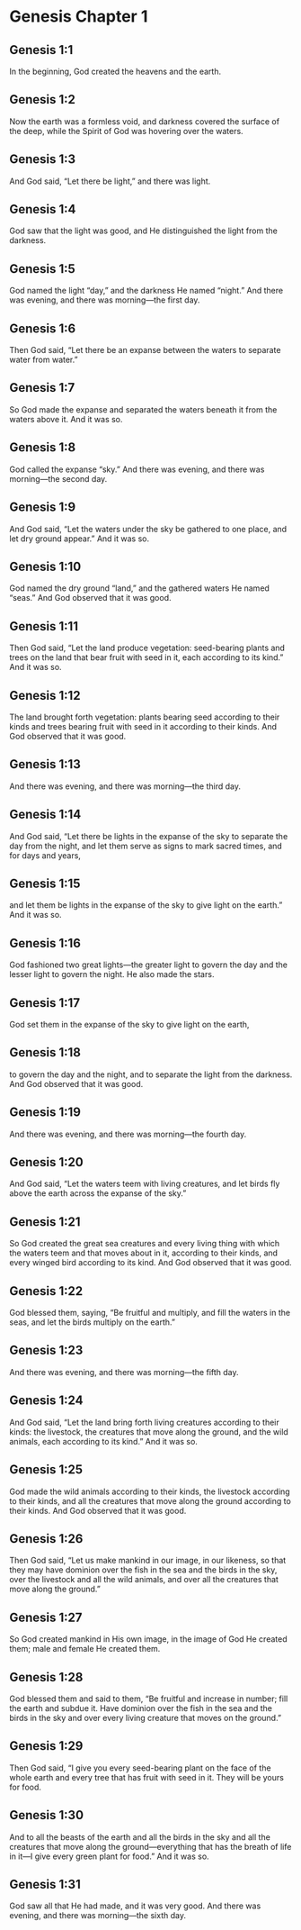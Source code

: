 # Genesis Chapter 1

## Genesis 1:1

In the beginning, God created the heavens and the earth.

## Genesis 1:2

Now the earth was a formless void, and darkness covered the surface of the deep, while the Spirit of God was hovering over the waters.

## Genesis 1:3

And God said, “Let there be light,” and there was light.

## Genesis 1:4

God saw that the light was good, and He distinguished the light from the darkness.

## Genesis 1:5

God named the light “day,” and the darkness He named “night.” And there was evening, and there was morning—the first day.

## Genesis 1:6

Then God said, “Let there be an expanse between the waters to separate water from water.”

## Genesis 1:7

So God made the expanse and separated the waters beneath it from the waters above it. And it was so.

## Genesis 1:8

God called the expanse “sky.” And there was evening, and there was morning—the second day.

## Genesis 1:9

And God said, “Let the waters under the sky be gathered to one place, and let dry ground appear.” And it was so.

## Genesis 1:10

God named the dry ground “land,” and the gathered waters He named “seas.” And God observed that it was good.

## Genesis 1:11

Then God said, “Let the land produce vegetation: seed-bearing plants and trees on the land that bear fruit with seed in it, each according to its kind.” And it was so.

## Genesis 1:12

The land brought forth vegetation: plants bearing seed according to their kinds and trees bearing fruit with seed in it according to their kinds. And God observed that it was good.

## Genesis 1:13

And there was evening, and there was morning—the third day.

## Genesis 1:14

And God said, “Let there be lights in the expanse of the sky to separate the day from the night, and let them serve as signs to mark sacred times, and for days and years,

## Genesis 1:15

and let them be lights in the expanse of the sky to give light on the earth.” And it was so.

## Genesis 1:16

God fashioned two great lights—the greater light to govern the day and the lesser light to govern the night. He also made the stars.

## Genesis 1:17

God set them in the expanse of the sky to give light on the earth,

## Genesis 1:18

to govern the day and the night, and to separate the light from the darkness. And God observed that it was good.

## Genesis 1:19

And there was evening, and there was morning—the fourth day.

## Genesis 1:20

And God said, “Let the waters teem with living creatures, and let birds fly above the earth across the expanse of the sky.”

## Genesis 1:21

So God created the great sea creatures and every living thing with which the waters teem and that moves about in it, according to their kinds, and every winged bird according to its kind. And God observed that it was good.

## Genesis 1:22

God blessed them, saying, “Be fruitful and multiply, and fill the waters in the seas, and let the birds multiply on the earth.”

## Genesis 1:23

And there was evening, and there was morning—the fifth day.

## Genesis 1:24

And God said, “Let the land bring forth living creatures according to their kinds: the livestock, the creatures that move along the ground, and the wild animals, each according to its kind.” And it was so.

## Genesis 1:25

God made the wild animals according to their kinds, the livestock according to their kinds, and all the creatures that move along the ground according to their kinds. And God observed that it was good.

## Genesis 1:26

Then God said, “Let us make mankind in our image, in our likeness, so that they may have dominion over the fish in the sea and the birds in the sky, over the livestock and all the wild animals, and over all the creatures that move along the ground.”

## Genesis 1:27

So God created mankind in His own image, in the image of God He created them; male and female He created them.

## Genesis 1:28

God blessed them and said to them, “Be fruitful and increase in number; fill the earth and subdue it. Have dominion over the fish in the sea and the birds in the sky and over every living creature that moves on the ground.”

## Genesis 1:29

Then God said, “I give you every seed-bearing plant on the face of the whole earth and every tree that has fruit with seed in it. They will be yours for food.

## Genesis 1:30

And to all the beasts of the earth and all the birds in the sky and all the creatures that move along the ground—everything that has the breath of life in it—I give every green plant for food.” And it was so.

## Genesis 1:31

God saw all that He had made, and it was very good. And there was evening, and there was morning—the sixth day.
